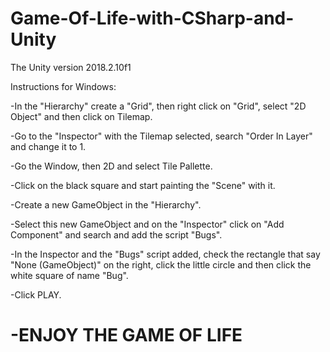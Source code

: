 # Game-Of-Life-with-CSharp-and-Unity
The Unity version 2018.2.10f1

Instructions for Windows:

-In the "Hierarchy" create a "Grid", then right click on "Grid", select "2D Object" and then click on Tilemap.

-Go to the "Inspector" with the Tilemap selected, search "Order In Layer" and change it to 1.

-Go the Window, then 2D and select Tile Pallette.

-Click on the black square and start painting the "Scene" with it.

-Create a new GameObject in the "Hierarchy".

-Select this new GameObject and on the "Inspector" click on "Add Component" and search and add the script "Bugs".

-In the Inspector and the "Bugs" script added, check the rectangle that say "None (GameObject)" on the right, click the little circle and then click the white square of name "Bug".

-Click PLAY.

# -ENJOY THE GAME OF LIFE

